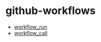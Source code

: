 # github-workflows
- [workflow_run](https://docs.github.com/en/actions/using-workflows/triggering-a-workflow)
- [workflow_call](https://docs.github.com/en/actions/using-workflows/reusing-workflows)
